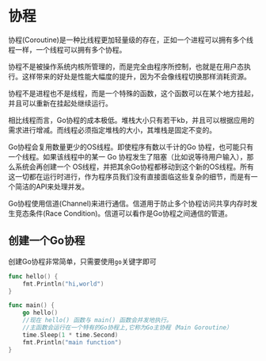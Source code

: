 
# 协程

协程(Coroutine)是一种比线程更加轻量级的存在，正如一个进程可以拥有多个线程一样，一个线程可以拥有多个协程。

协程不是被操作系统内核所管理的，而是完全由程序所控制，也就是在用户态执行。这样带来的好处是性能大幅度的提升，因为不会像线程切换那样消耗资源。

协程不是进程也不是线程，而是一个特殊的函数，这个函数可以在某个地方挂起，并且可以重新在挂起处继续运行。

相比线程而言，Go协程的成本极低。堆栈大小只有若干kb，并且可以根据应用的需求进行增减。而线程必须指定堆栈的大小，其堆栈是固定不变的。

Go协程会复用数量更少的OS线程。即使程序有数以千计的Go 协程，也可能只有一个线程。如果该线程中的某一 Go 协程发生了阻塞（比如说等待用户输入），那么系统会再创建一个 OS线程，并把其余Go协程都移动到这个新的OS线程。所有这一切都在运行时进行，作为程序员我们没有直接面临这些复杂的细节，而是有一个简洁的API来处理并发。

Go协程使用信道(Channel)来进行通信。信道用于防止多个协程访问共享内存时发生竞态条件(Race Condition)。信道可以看作是Go协程之间通信的管道。

## 创建一个Go协程

创建Go协程非常简单，只需要使用`go`关键字即可

```go
func hello() {
	fmt.Println("hi,world")
}

func main() {
	go hello()
	//现在 hello() 函数与 main() 函数会并发地执行。
	//主函数会运行在一个特有的Go协程上,它称为Go主协程（Main Goroutine）
	time.Sleep(1 * time.Second)
	fmt.Println("main function")
}
```
